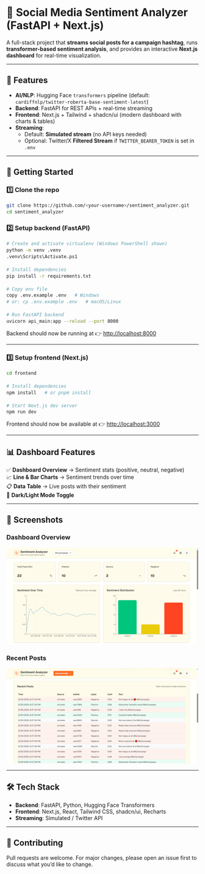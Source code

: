 # 📌 Social Media Sentiment Analyzer (FastAPI + Next.js)

A full-stack project that **streams social posts for a campaign hashtag**, runs **transformer-based sentiment analysis**, and provides an interactive **Next.js dashboard** for real-time visualization.

---

## 🔑 Features
- **AI/NLP**: Hugging Face `transformers` pipeline (default: `cardiffnlp/twitter-roberta-base-sentiment-latest`)  
- **Backend**: FastAPI for REST APIs + real-time streaming  
- **Frontend**: Next.js + Tailwind + shadcn/ui (modern dashboard with charts & tables)  
- **Streaming**:  
  - Default: **Simulated stream** (no API keys needed)  
  - Optional: Twitter/X **Filtered Stream** if `TWITTER_BEARER_TOKEN` is set in `.env`  

---

## 🚀 Getting Started

### 1️⃣ Clone the repo
```bash
git clone https://github.com/<your-username>/sentiment_analyzer.git
cd sentiment_analyzer
```

### 2️⃣ Setup backend (FastAPI)
```bash
# Create and activate virtualenv (Windows PowerShell shown)
python -m venv .venv
.venv\Scripts\Activate.ps1

# Install dependencies
pip install -r requirements.txt

# Copy env file
copy .env.example .env   # Windows
# or: cp .env.example .env   # macOS/Linux

# Run FastAPI backend
uvicorn api_main:app --reload --port 8000
```

Backend should now be running at 👉 [http://localhost:8000](http://localhost:8000)

---

### 3️⃣ Setup frontend (Next.js)
```bash
cd frontend

# Install dependencies
npm install   # or pnpm install

# Start Next.js dev server
npm run dev
```

Frontend should now be available at 👉 [http://localhost:3000](http://localhost:3000)

---

## 📊 Dashboard Features
✅ **Dashboard Overview** → Sentiment stats (positive, neutral, negative)  
📈 **Line & Bar Charts** → Sentiment trends over time  
📋 **Data Table** → Live posts with their sentiment  
🌙 **Dark/Light Mode Toggle**  

---

## 📸 Screenshots  

### Dashboard Overview  
![Dashboard](frontend/public/screenshots/dashboard.png)  

### Recent Posts  
![Charts](frontend/public/screenshots/recentposts.png)  


---

## 🛠 Tech Stack
- **Backend**: FastAPI, Python, Hugging Face Transformers  
- **Frontend**: Next.js, React, Tailwind CSS, shadcn/ui, Recharts  
- **Streaming**: Simulated / Twitter API  

---

## 🤝 Contributing
Pull requests are welcome. For major changes, please open an issue first to discuss what you’d like to change.  
